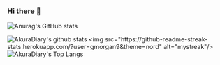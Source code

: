 ### Hi there 👋

<!--
**gmorgan9/gmorgan9** is a ✨ _special_ ✨ repository because its `README.md` (this file) appears on your GitHub profile.

Here are some ideas to get you started:

- 🔭 I’m currently working on ...
- 🌱 I’m currently learning ...
- 👯 I’m looking to collaborate on ...
- 🤔 I’m looking for help with ...
- 💬 Ask me about ...
- 📫 How to reach me: ...
- 😄 Pronouns: ...
- ⚡ Fun fact: ...
-->

![Anurag's GitHub stats](https://github-readme-stats.vercel.app/api?username=gmorgan9&theme=nord&show_icons=true)

![AkuraDiary's github stats]([https://github-readme-stats.vercel.app/api?username=gmorgan9&show_icons=true&theme=nord](http://github-profile-summary-cards.vercel.app/api/cards/stats?username=gmorgan9&theme=nord))
<img src="https://github-readme-streak-stats.herokuapp.com/?user=gmorgan9&theme=nord" alt="mystreak"/>
![AkuraDiary's Top Langs](https://github-readme-stats.vercel.app/api/top-langs/?username=gmorgan9&theme=nord&layout=compact)
